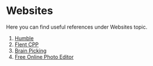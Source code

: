 # Websites

Here you can find useful references under Websites topic.

1. [Humble](https://github.com/hqxsn/Awesome-Notes-From-Globe/tree/master/Website/Readme.md)  
2. [Flent CPP](https://www.fluentcpp.com/) 
3. [Brain Picking](https://www.brainpickings.org/) 
4. [Free Online Photo Editor](https://www.fotor.com/)

